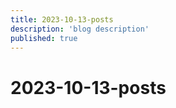 ```yaml
---
title: 2023-10-13-posts
description: 'blog description'
published: true
---
```


# 2023-10-13-posts
